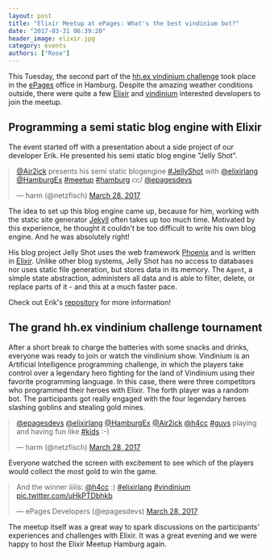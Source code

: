 ```yaml
---
layout: post
title: "Elixir Meetup at ePages: What's the best vindinium bot?"
date: "2017-03-31 06:39:20"
header_image: elixir.jpg
category: events
authors: ["Rose"]
---
```

<style>
.twitter-tweet {
  margin: auto;
}
</style>

This Tuesday, the second part of the [hh.ex vindinium challenge](https://www.meetup.com/de-DE/Elixir-Hamburg/events/238421135/?eventId=238421135) took place in the [ePages](https://www.epages.com/en/) office in Hamburg.
Despite the amazing weather conditions outside, there were quite a few [Elixir](http://elixir-lang.org/) and [vindinium](http://vindinium.org/) interested developers to join the meetup.

## Programming a semi static blog engine with Elixir

The event started off with a presentation about a side project of our developer Erik.
He presented his semi static blog engine "Jelly Shot".

<blockquote class="twitter-tweet" data-lang="en"><p lang="en" dir="ltr"><a href="https://twitter.com/Air2ick">@Air2ick</a> presents his semi static blogengine <a href="https://twitter.com/hashtag/JellyShot?src=hash">#JellyShot</a> with <a href="https://twitter.com/elixirlang">@elixirlang</a> <a href="https://twitter.com/HamburgEx">@HamburgEx</a> <a href="https://twitter.com/hashtag/meetup?src=hash">#meetup</a> <a href="https://twitter.com/hashtag/hamburg?src=hash">#hamburg</a> cc/ <a href="https://twitter.com/epagesdevs">@epagesdevs</a></p>&mdash; harm (@netzfisch) <a href="https://twitter.com/netzfisch/status/846769010389798912">March 28, 2017</a></blockquote>
<script async src="//platform.twitter.com/widgets.js" charset="utf-8"></script>

The idea to set up this blog engine came up, because for him, working with the static site generator [Jekyll](https://jekyllrb.com/) often takes up too much time.
Motivated by this experience, he thought it couldn't be too difficult to write his own blog engine.
And he was absolutely right!

His blog project Jelly Shot uses the web framework [Phoenix](http://www.phoenixframework.org/) and is written in [Elixir](http://elixir-lang.org/).
Unlike other blog systems, Jelly Shot has no access to databases nor uses static file generation, but stores data in its memory.
The `Agent`, a simple state abstraction, administers all data and is able to filter, delete, or replace parts of it - and this at a much faster pace.

Check out Erik's [repository](https://github.com/erikmueller/jelly_shot) for more information!

## The grand hh.ex vindinium challenge tournament

After a short break to charge the batteries with some snacks and drinks, everyone was ready to join or watch the vindinium show.
Vindinium is an Artificial Intelligence programming challenge, in which the players take control over a legendary hero fighting for the land of Vindinium using their favorite programming language.
In this case, there were three competitors who programmed their heroes with Elixir.
The forth player was a random bot.
The participants got really engaged with the four legendary heroes slashing goblins and stealing gold mines.

<blockquote class="twitter-tweet" data-lang="en"><p lang="en" dir="ltr"><a href="https://twitter.com/epagesdevs">@epagesdevs</a> <a href="https://twitter.com/elixirlang">@elixirlang</a> <a href="https://twitter.com/HamburgEx">@HamburgEx</a> <a href="https://twitter.com/Air2ick">@Air2ick</a> <a href="https://twitter.com/h4cc">@h4cc</a> <a href="https://twitter.com/hashtag/guys?src=hash">#guys</a> playing and having fun like <a href="https://twitter.com/hashtag/kids?src=hash">#kids</a> :-)</p>&mdash; harm (@netzfisch) <a href="https://twitter.com/netzfisch/status/846787780357341186">March 28, 2017</a></blockquote>
<script async src="//platform.twitter.com/widgets.js" charset="utf-8"></script>

Everyone watched the screen with excitement to see which of the players would collect the most gold to win the game.

<blockquote class="twitter-tweet" data-lang="en"><p lang="en" dir="ltr">And the winner iiiiis: <a href="https://twitter.com/h4cc">@h4cc</a> :) <a href="https://twitter.com/hashtag/elixirlang?src=hash">#elixirlang</a> <a href="https://twitter.com/hashtag/vindinium?src=hash">#vindinium</a> <a href="https://t.co/uHkPTDbhkb">pic.twitter.com/uHkPTDbhkb</a></p>&mdash; ePages Developers (@epagesdevs) <a href="https://twitter.com/epagesdevs/status/846788530403774467">March 28, 2017</a></blockquote>
<script async src="//platform.twitter.com/widgets.js" charset="utf-8"></script>

The meetup itself was a great way to spark discussions on the participants' experiences and challenges with Elixir.
It was a great evening and we were happy to host the Elixir Meetup Hamburg again.
